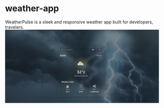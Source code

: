 # weather-app
WeatherPulse is a sleek and responsive weather app built for developers, travelers.
![alt text](image.png)